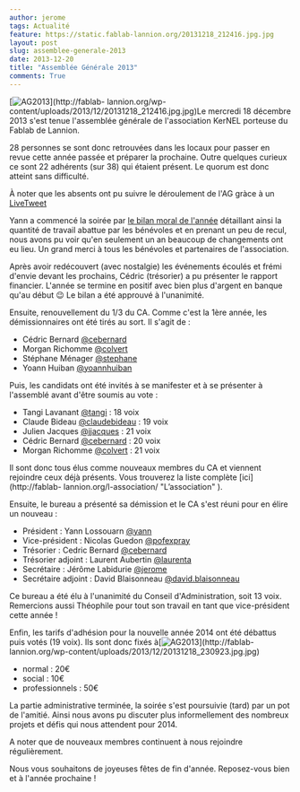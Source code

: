 ```yaml
---
author: jerome
tags: Actualité
feature: https://static.fablab-lannion.org/20131218_212416.jpg.jpg
layout: post
slug: assemblee-generale-2013
date: 2013-12-20
title: "Assemblée Générale 2013"
comments: True
---
```

[![AG2013](https://static.fablab-lannion.org/20131218_212416.jpg-150x150.jpg)](http://fablab-
lannion.org/wp-content/uploads/2013/12/20131218_212416.jpg.jpg)Le mercredi 18
décembre 2013 s'est tenue l'assemblée générale de l'association KerNEL
porteuse du Fablab de Lannion.

28 personnes se sont donc retrouvées dans les locaux pour passer en revue
cette année passée et préparer la prochaine. Outre quelques curieux ce sont 22
adhérents (sur 38) qui étaient présent. Le quorum est donc atteint sans
difficulté.

À noter que les absents ont pu suivre le déroulement de l'AG gràce à un
[LiveTweet](http://sfy.co/qLY1)

Yann a commencé la soirée par [le bilan moral de
l'année](http://ubuntuone.com/6BUQl130JCMuO2pJZ9b84R) détaillant ainsi la
quantité de travail abattue par les bénévoles et en prenant un peu de recul,
nous avons pu voir qu'en seulement un an beaucoup de changements ont eu lieu.
Un grand merci à tous les bénévoles et partenaires de l'association.

Après avoir redécouvert (avec nostalgie) les événements écoulés et frémi
d'envie devant les prochains, Cédric (trésorier) a pu présenter le rapport
financier. L'année se termine en positif avec bien plus d'argent en banque
qu'au début 😉 Le bilan a été approuvé à l'unanimité.

Ensuite, renouvellement du 1/3 du CA. Comme c'est la 1ère année, les
démissionnaires ont été tirés au sort. Il s'agit de :

  * Cédric Bernard [@cebernard](http://fablab-lannion.org/membres/cebernard/)
  * Morgan Richomme [@colvert](http://fablab-lannion.org/membres/colvert/)
  * Stéphane Ménager [@stephane](http://fablab-lannion.org/membres/stephane/)
  * Yoann Huiban [@yoannhuiban](http://fablab-lannion.org/membres/yoannhuiban/)

Puis, les candidats ont été invités à se manifester et à se présenter à
l'assemblé avant d'être soumis au vote :

  * Tangi Lavanant [@tangi](http://fablab-lannion.org/membres/tangi/) : 18 voix
  * Claude Bideau [@claudebideau](http://fablab-lannion.org/membres/claudebideau/) : 19 voix
  * Julien Jacques [@jjacques](http://fablab-lannion.org/membres/jjacques/) : 21 voix
  * Cédric Bernard [@cebernard](http://fablab-lannion.org/membres/cebernard/) : 20 voix
  * Morgan Richomme [@colvert](http://fablab-lannion.org/membres/colvert/) : 21 voix

Il sont donc tous élus comme nouveaux membres du CA et viennent rejoindre ceux
déjà présents. Vous trouverez la liste complète [ici](http://fablab-
lannion.org/l-association/ "L’association" ).

Ensuite, le bureau a présenté sa démission et le CA s'est réuni pour en élire
un nouveau :

  * Président : Yann Lossouarn [@yann](http://fablab-lannion.org/membres/yann/)
  * Vice-président : Nicolas Guedon [@pofexpray](http://fablab-lannion.org/membres/pofexpray/)
  * Trésorier : Cedric Bernard [@cebernard](http://fablab-lannion.org/membres/cebernard/)
  * Trésorier adjoint : Laurent Aubertin [@laurenta](http://fablab-lannion.org/membres/laurenta/)
  * Secrétaire : Jérôme Labidurie [@jerome](http://fablab-lannion.org/membres/jerome/)
  * Secrétaire adjoint : David Blaisonneau [@david.blaisonneau](http://fablab-lannion.org/membres/david.blaisonneau/)

Ce bureau a été élu à l'unanimité du Conseil d'Administration, soit 13 voix.
Remercions aussi Théophile pour tout son travail en tant que vice-président
cette année !

Enfin, les tarifs d'adhésion pour la nouvelle année 2014 ont été débattus puis
votés (19 voix). Ils sont donc fixés
à[![AG2013](https://static.fablab-lannion.org/20131218_230923.jpg-150x150.jpg)](http://fablab-
lannion.org/wp-content/uploads/2013/12/20131218_230923.jpg.jpg)

  * normal : 20€
  * social : 10€
  * professionnels : 50€

La partie administrative terminée, la soirée s'est poursuivie (tard) par un
pot de l'amitié. Ainsi nous avons pu discuter plus informellement des nombreux
projets et défis qui nous attendent pour 2014.

A noter que de nouveaux membres continuent à nous rejoindre régulièrement.

Nous vous souhaitons de joyeuses fêtes de fin d'année. Reposez-vous bien et à
l'année prochaine !





